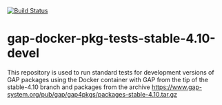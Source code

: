 [![Build Status](https://travis-ci.org/gap-infra/gap-docker-pkg-tests-stable-4.10-devel.svg?branch=master)](https://travis-ci.org/gap-infra/gap-docker-pkg-tests-stable-4.10-devel)

# gap-docker-pkg-tests-stable-4.10-devel

This repository is used to run standard tests for development
versions of GAP packages using the Docker container with GAP
from the tip of the stable-4.10 branch and packages from the archive
https://www.gap-system.org/pub/gap/gap4pkgs/packages-stable-4.10.tar.gz
